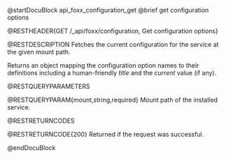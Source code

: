 @startDocuBlock api_foxx_configuration_get
@brief get configuration options

@RESTHEADER{GET /_api/foxx/configuration, Get configuration options}

@RESTDESCRIPTION
Fetches the current configuration for the service at the given mount path.

Returns an object mapping the configuration option names to their definitions
including a human-friendly *title* and the *current* value (if any).

@RESTQUERYPARAMETERS

@RESTQUERYPARAM{mount,string,required}
Mount path of the installed service.

@RESTRETURNCODES

@RESTRETURNCODE{200}
Returned if the request was successful.

@endDocuBlock
